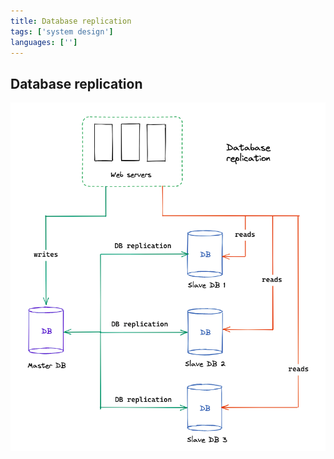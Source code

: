 ```yaml
---
title: Database replication
tags: ['system design']
languages: ['']
---
```

## Database replication

![Database replication](https://raw.githubusercontent.com/AndersDeath/holy-theory/main/images/07-database-replication.png)
